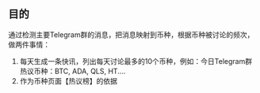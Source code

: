 ## 目的

通过检测主要Telegram群的消息，把消息映射到币种，根据币种被讨论的频次，做两件事情：
1. 每天生成一条快讯，列出每天讨论最多的10个币种，例如：今日Telegram群热议币种：BTC, ADA, QLS, HT....
2. 作为币种页面【热议榜】的依据


